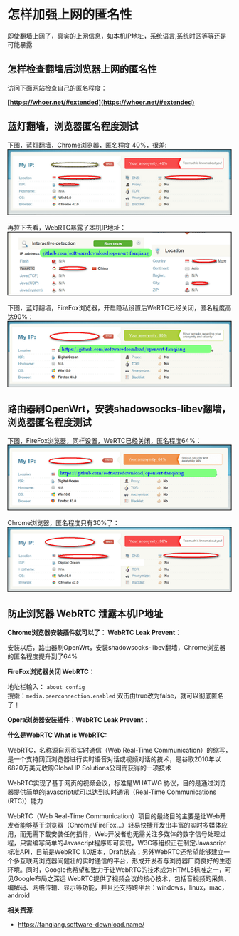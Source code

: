 怎样加强上网的匿名性
================

即使翻墙上网了，真实的上网信息，如本机IP地址，系统语言,系统时区等等还是可能暴露

怎样检查翻墙后浏览器上网的匿名性
--------

访问下面网站检查自己的匿名程度：

**[https://whoer.net/#extended](https://whoer.net/#extended)**

蓝灯翻墙，浏览器匿名程度测试
--------

下图，蓝灯翻墙，Chrome浏览器，匿名程度 40%，很差:  
![](images/5.2.niming-chrome-lantern.png)

再拉下去看，WebRTC暴露了本机IP地址：  
![](images/5.2.niming-chrome-lantern-webrtc.png)

下图，蓝灯翻墙，FireFox浏览器，开启隐私设置后WeRTC已经关闭，匿名程度高达90%：  
![](images/5.2.niming-firefox-lantern.png)

路由器刷OpenWrt，安装shadowsocks-libev翻墙，浏览器匿名程度测试
--------

下图，FireFox浏览器，同样设置，WeRTC已经关闭，匿名程度64%：  
![](images/5.2.niming-firefox-openwrt-shadowsocks.png)

Chrome浏览器，匿名程度只有30%了：  
![](images/5.2.niming-chrome-openwrt-shadowsocks.png)

防止浏览器 WebRTC 泄露本机IP地址
--------

**Chrome浏览器安装插件就可以了： WebRTC Leak Prevent**：

安装以后，路由器刷OpenWrt，安装shadowsocks-libev翻墙，Chrome浏览器的匿名程度提升到了64%

**FireFox浏览器关闭 WebRTC**：

地址栏输入： `about config`  
搜索：`media.peerconnection.enabled` 双击由true改为false，就可以彻底匿名了！

**Opera浏览器安装插件：WebRTC Leak Prevent**：

**什么是WebRTC What is WebRTC:**

WebRTC，名称源自网页实时通信（Web Real-Time Communication）的缩写，是一个支持网页浏览器进行实时语音对话或视频对话的技术，是谷歌2010年以6820万美元收购Global IP Solutions公司而获得的一项技术

WebRTC实现了基于网页的视频会议，标准是WHATWG 协议，目的是通过浏览器提供简单的javascript就可以达到实时通讯（Real-Time Communications (RTC)）能力

WebRTC（Web Real-Time Communication）项目的最终目的主要是让Web开发者能够基于浏览器（Chrome\FireFox\...）轻易快捷开发出丰富的实时多媒体应用，而无需下载安装任何插件，Web开发者也无需关注多媒体的数字信号处理过程，只需编写简单的Javascript程序即可实现，W3C等组织正在制定Javascript 标准API，目前是WebRTC 1.0版本，Draft状态；另外WebRTC还希望能够建立一个多互联网浏览器间健壮的实时通信的平台，形成开发者与浏览器厂商良好的生态环境。同时，Google也希望和致力于让WebRTC的技术成为HTML5标准之一，可见Google布局之深远
WebRTC提供了视频会议的核心技术，包括音视频的采集、编解码、网络传输、显示等功能，并且还支持跨平台：windows，linux，mac，android

**相关资源**:

- https://fanqiang.software-download.name/